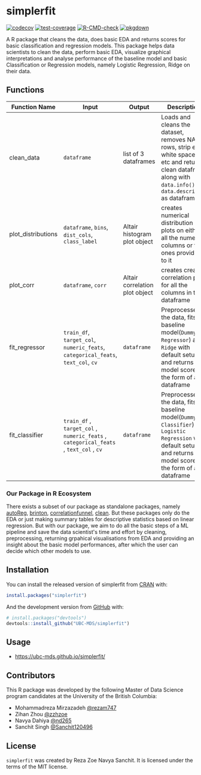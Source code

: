 
<!-- README.md is generated from README.Rmd. Please edit that file -->

# simplerfit

[![codecov](https://codecov.io/gh/UBC-MDS/simplerfit/branch/main/graph/badge.svg?token=4ExBXuJ9k5)](https://codecov.io/gh/UBC-MDS/simplerfit)
[![test-coverage](https://github.com/UBC-MDS/simplerfit/actions/workflows/test-coverage.yaml/badge.svg)](https://github.com/UBC-MDS/simplerfit/actions/workflows/test-coverage.yaml)
[![R-CMD-check](https://github.com/UBC-MDS/simplerfit/actions/workflows/R-CMD-check.yaml/badge.svg)](https://github.com/UBC-MDS/simplerfit/actions/workflows/R-CMD-check.yaml)
[![pkgdown](https://github.com/UBC-MDS/simplerfit/actions/workflows/pkgdown.yaml/badge.svg)](https://github.com/UBC-MDS/simplerfit/actions/workflows/pkgdown.yaml)


A R package that cleans the data, does basic EDA and returns scores for basic classification and regression models.
This package helps data scientists to clean the data, perform basic EDA, visualize graphical interpretations and analyse performance of the baseline model and basic Classification or Regression models, namely Logistic Regression, Ridge on their data.


## Functions

| Function Name | Input                                                                                      | Output                        | Description                                                                                                                          |
|---------------|--------------------------------------------------------------------------------------------|-------------------------------|--------------------------------------------------------------------------------------------------------------------------------------|
| clean_data       | `dataframe`                                                                                | list of 3 dataframes          | Loads and cleans the dataset, removes NA rows, strip extra white spaces, etc  and returns clean dataframe along with `data.info()` , `data.describe()` as dataframes                                                     |
| plot_distributions       | `dataframe`, `bins`, `dist_cols`, `class_label`              | Altair histogram plot object  | creates numerical distribution plots on either all the numeric columns or the ones provided to it  |
| plot_corr       | `dataframe`, `corr`              | Altair correlation plot object  | creates creates correlation plot for all the columns in the dataframe |
| fit_regressor     | `train_df`, `target_col`, `numeric_feats`, `categorical_feats`, `text_col`, `cv`           | `dataframe`                   | Preprocesses the data, fits baseline model(`Dummy Regressor`) and `Ridge` with default setup and returns model scores in the form of a dataframe               |
| fit_classifier    | `train_df` ,  `target_col` ,  `numeric_feats` ,  `categorical_feats` ,  `text_col` ,  `cv` | `dataframe`                   | Preprocesses the data, fits baseline model(`Dummy Classifier`) and `Logistic Regression` with default setup and returns model scores in the form of a dataframe|

### Our Package in R Ecosystem

There exists a subset of our package as standalone packages, namely [autoReg](https://cran.r-project.org/web/packages/autoReg/index.html), [brinton](https://cran.r-project.org/web/packages/brinton/index.html), [correlationfunnel](https://cran.r-project.org/web/packages/correlationfunnel/index.html), [clean](https://cran.r-project.org/web/packages/clean/index.html). But these packages only do the EDA or just making summary tables for descriptive statistics based on linear regression. But with our package, we aim to do all the basic steps of a ML pipeline and save the data scientist's time and effort by cleaning, preprocessing, returning grpahical visualisations from EDA and providing an insight about the basic model performances, after which the user can decide which other models to use.

## Installation

You can install the released version of simplerfit from
[CRAN](https://CRAN.R-project.org) with:

``` r
install.packages("simplerfit")
```

And the development version from [GitHub](https://github.com/) with:

``` r
# install.packages("devtools")
devtools::install_github("UBC-MDS/simplerfit")
```

## Usage

- https://ubc-mds.github.io/simplerfit/

## Contributors

This R package was developed by the following Master of Data Science program candidates at the University of the British Columbia:

- Mohammadreza Mirzazadeh [@rezam747](https://github.com/rezam747)
- Zihan Zhou              [@zzhzoe](https://github.com/zzhzoe)
- Navya Dahiya            [@nd265](https://github.com/nd265)
- Sanchit Singh           [@Sanchit120496](https://github.com/Sanchit120496)

## License

`simplerfit` was created by Reza Zoe Navya Sanchit. It is licensed under the terms of the MIT license.



